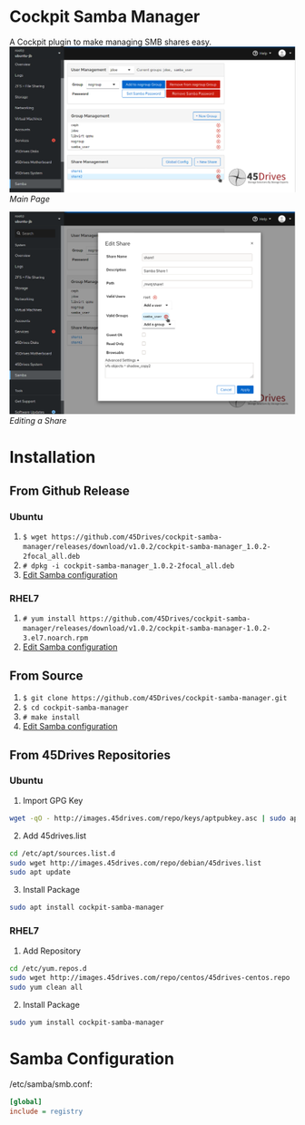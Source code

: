# Cockpit Samba Manager
A Cockpit plugin to make managing SMB shares easy.
![Main Page](img/main.png)
*Main Page*  
  
![Editing a Share](img/edit_share.png)
*Editing a Share*
# Installation
## From Github Release
### Ubuntu
1. `$ wget https://github.com/45Drives/cockpit-samba-manager/releases/download/v1.0.2/cockpit-samba-manager_1.0.2-2focal_all.deb`
1. `# dpkg -i cockpit-samba-manager_1.0.2-2focal_all.deb`
1. [Edit Samba configuration](#samba-configuration)
### RHEL7
1. `# yum install https://github.com/45Drives/cockpit-samba-manager/releases/download/v1.0.2/cockpit-samba-manager-1.0.2-3.el7.noarch.rpm`
1. [Edit Samba configuration](#samba-configuration)
## From Source
1. `$ git clone https://github.com/45Drives/cockpit-samba-manager.git`
1. `$ cd cockpit-samba-manager`
1. `# make install`
1. [Edit Samba configuration](#samba-configuration)
## From 45Drives Repositories
### Ubuntu
1. Import GPG Key
```sh
wget -qO - http://images.45drives.com/repo/keys/aptpubkey.asc | sudo apt-key add -
```
2. Add 45drives.list
```sh
cd /etc/apt/sources.list.d
sudo wget http://images.45drives.com/repo/debian/45drives.list
sudo apt update
```
3. Install Package
```sh
sudo apt install cockpit-samba-manager
```
### RHEL7
1. Add Repository
```sh
cd /etc/yum.repos.d
sudo wget http://images.45drives.com/repo/centos/45drives-centos.repo
sudo yum clean all
```
2. Install Package
```sh
sudo yum install cockpit-samba-manager
```
# Samba Configuration
/etc/samba/smb.conf:
```ini
[global]
include = registry
```
